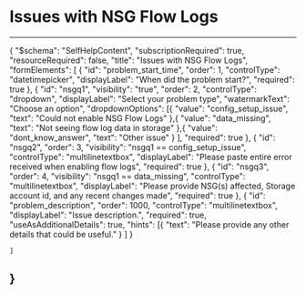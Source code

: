 <properties
	pageTitle="Issues with NSG Flow Logs"
	description="Issues with NSG Flow Logs"
	authors="damendo"
  ms.author="damendo"
	selfHelpType="problemScopingQuestions"
	supportTopicIds="32606424"
	productPesIds="16160"
	cloudEnvironments="public, Fairfax"
	schemaVersion="1"
	articleId="23f8d822-ea47-49a0-8638-95e9d8d1113f"
/>

# Issues with NSG Flow Logs
---
{
    "$schema": "SelfHelpContent",
		"subscriptionRequired": true,
		"resourceRequired": false,
    "title": "Issues with NSG Flow Logs",
    "formElements": [
			{
			"id": "problem_start_time",
					"order": 1,
					"controlType": "datetimepicker",
					"displayLabel": "When did the problem start?",
					"required": true
			},
			{
            "id": "nsgq1",
            "visibility": "true",
            "order": 2,
            "controlType": "dropdown",
            "displayLabel": "Select your problem type",
            "watermarkText": "Choose an option",
            "dropdownOptions": [{
                    "value": "config_setup_issue",
                    "text": "Could not enable NSG Flow Logs"
                },{
                    "value": "data_missing",
                    "text": "Not seeing flow log data in storage"
                },{
                    "value": "dont_know_answer",
                    "text": "Other issue"
                }
								],
            "required": true
        },
				{
            "id": "nsgq2",
            "order": 3,
						"visibility": "nsgq1 == config_setup_issue",
            "controlType": "multilinetextbox",
            "displayLabel": "Please paste entire error received when enabling flow logs",
            "required": true
        },
				{
						"id": "nsgq3",
						"order": 4,
						"visibility": "nsgq1 == data_missing",
						"controlType": "multilinetextbox",
						"displayLabel": "Please provide NSG(s) affected, Storage account id, and any recent changes made",
						"required": true
				},
				{
						"id": "problem_description",
						"order": 1000,
						"controlType": "multilinetextbox",
						"displayLabel": "Issue description.",
						"required": true,
						"useAsAdditionalDetails": true,
						"hints": [{
						"text": "Please provide any other details that could be useful."
											}
						]
				}

    ]
}
---
